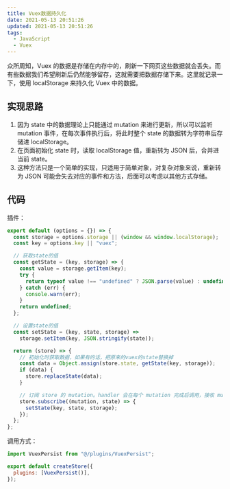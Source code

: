 ```yaml
---
title: Vuex数据持久化
date: 2021-05-13 20:51:26
updated: 2021-05-13 20:51:26
tags:
  - JavaScript
  - Vuex
---
```


众所周知，Vuex 的数据是存储在内存中的，刷新一下网页这些数据就会丢失。而有些数据我们希望刷新后仍然能够留存，这就需要把数据存储下来。这里就记录一下，使用 localStorage 来持久化 Vuex 中的数据。

<!--more-->

## 实现思路

1. 因为 state 中的数据理论上只能通过 mutation 来进行更新，所以可以监听 mutation 事件，在每次事件执行后，将此时整个 state 的数据转为字符串后存储进 localStorage。
2. 在页面初始化 state 时，读取 localStorage 值，重新转为 JSON 后，合并进当前 state。
3. 这种方法只是一个简单的实现，只适用于简单对象，对复杂对象来说，重新转为 JSON 可能会失去对应的事件和方法，后面可以考虑以其他方式存储。

## 代码

插件：

```js
export default (options = {}) => {
  const storage = options.storage || (window && window.localStorage);
  const key = options.key || "vuex";

  // 获取state的值
  const getState = (key, storage) => {
    const value = storage.getItem(key);
    try {
      return typeof value !== "undefined" ? JSON.parse(value) : undefined;
    } catch (err) {
      console.warn(err);
    }
    return undefined;
  };

  // 设置state的值
  const setState = (key, state, storage) =>
    storage.setItem(key, JSON.stringify(state));

  return (store) => {
    // 初始化时获取数据，如果有的话，把原来的vuex的state替换掉
    const data = Object.assign(store.state, getState(key, storage));
    if (data) {
      store.replaceState(data);
    }

    // 订阅 store 的 mutation。handler 会在每个 mutation 完成后调用，接收 mutation 和经过 mutation 后的状态作为参数
    store.subscribe((mutation, state) => {
      setState(key, state, storage);
    });
  };
};
```

调用方式：

```js
import VuexPersist from "@/plugins/VuexPersist";

export default createStore({
  plugins: [VuexPersist()],
});
```
